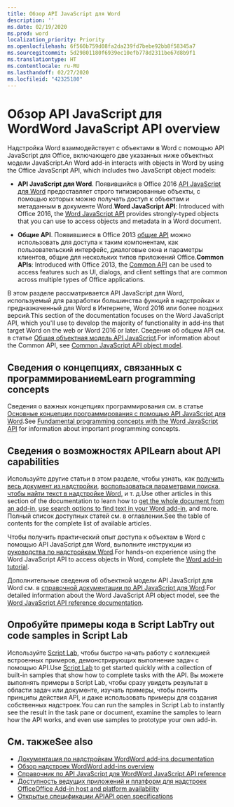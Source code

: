 ```yaml
---
title: Обзор API JavaScript для Word
description: ''
ms.date: 02/19/2020
ms.prod: word
localization_priority: Priority
ms.openlocfilehash: 6f560b759d08fa2da239fd7bebe92bb8f58345a7
ms.sourcegitcommit: 5d29801180f6939ec10efb778d2311be67d8b9f1
ms.translationtype: HT
ms.contentlocale: ru-RU
ms.lasthandoff: 02/27/2020
ms.locfileid: "42325180"
---
```

# <a name="word-javascript-api-overview"></a><span data-ttu-id="61aa9-102">Обзор API JavaScript для Word</span><span class="sxs-lookup"><span data-stu-id="61aa9-102">Word JavaScript API overview</span></span>

<span data-ttu-id="61aa9-103">Надстройка Word взаимодействует с объектами в Word с помощью API JavaScript для Office, включающего две указанных ниже объектных модели JavaScript.</span><span class="sxs-lookup"><span data-stu-id="61aa9-103">An Word add-in interacts with objects in Word by using the Office JavaScript API, which includes two JavaScript object models:</span></span>

* <span data-ttu-id="61aa9-104">**API JavaScript для Word**. Появившийся в Office 2016 [API JavaScript для Word](/javascript/api/word) предоставляет строго типизированные объекты, с помощью которых можно получать доступ к объектам и метаданным в документе Word.</span><span class="sxs-lookup"><span data-stu-id="61aa9-104">**Word JavaScript API**: Introduced with Office 2016, the [Word JavaScript API](/javascript/api/word) provides strongly-typed objects that you can use to access objects and metadata in a Word document.</span></span> 

* <span data-ttu-id="61aa9-105">**Общие API**. Появившиеся в Office 2013 [общие API](/javascript/api/office) можно использовать для доступа к таким компонентам, как пользовательский интерфейс, диалоговые окна и параметры клиентов, общие для нескольких типов приложений Office.</span><span class="sxs-lookup"><span data-stu-id="61aa9-105">**Common APIs**: Introduced with Office 2013, the [Common API](/javascript/api/office) can be used to access features such as UI, dialogs, and client settings that are common across multiple types of Office applications.</span></span>

<span data-ttu-id="61aa9-106">В этом разделе рассматривается API JavaScript для Word, используемый для разработки большинства функций в надстройках и предназначенный для Word в Интернете, Word 2016 или более поздних версий.</span><span class="sxs-lookup"><span data-stu-id="61aa9-106">This section of the documentation focuses on the Word JavaScript API, which you'll use to develop the majority of functionality in add-ins that target Word on the web or Word 2016 or later.</span></span> <span data-ttu-id="61aa9-107">Сведения об общем API см. в статье [Общая объектная модель API JavaScript](../../develop/office-javascript-api-object-model.md).</span><span class="sxs-lookup"><span data-stu-id="61aa9-107">For information about the Common API, see [Common JavaScript API object model](../../develop/office-javascript-api-object-model.md).</span></span> 

## <a name="learn-programming-concepts"></a><span data-ttu-id="61aa9-108">Сведения о концепциях, связанных с программированием</span><span class="sxs-lookup"><span data-stu-id="61aa9-108">Learn programming concepts</span></span>

<span data-ttu-id="61aa9-109">Сведения о важных концепциях программирования см. в статье [Основные концепции программирования с помощью API JavaScript для Word](../../word/word-add-ins-core-concepts.md).</span><span class="sxs-lookup"><span data-stu-id="61aa9-109">See [Fundamental programming concepts with the Word JavaScript API](../../word/word-add-ins-core-concepts.md) for information about important programming concepts.</span></span>
 
## <a name="learn-about-api-capabilities"></a><span data-ttu-id="61aa9-110">Сведения о возможностях API</span><span class="sxs-lookup"><span data-stu-id="61aa9-110">Learn about API capabilities</span></span>

<span data-ttu-id="61aa9-111">Используйте другие статьи в этом разделе, чтобы узнать, как [получить весь документ из надстройки](../../word/get-the-whole-document-from-an-add-in-for-word.md), [воспользоваться параметрами поиска, чтобы найти текст в надстройке Word,](../../word/search-option-guidance.md) и т. д.</span><span class="sxs-lookup"><span data-stu-id="61aa9-111">Use other articles in this section of the documentation to learn how to [get the whole document from an add-in](../../word/get-the-whole-document-from-an-add-in-for-word.md), [use search options to find text in your Word add-in](../../word/search-option-guidance.md), and more.</span></span> <span data-ttu-id="61aa9-112">Полный список доступных статей см. в оглавлении.</span><span class="sxs-lookup"><span data-stu-id="61aa9-112">See the table of contents for the complete list of available articles.</span></span>

<span data-ttu-id="61aa9-113">Чтобы получить практический опыт доступа к объектам в Word с помощью API JavaScript для Word, выполните инструкции из [руководства по надстройкам Word](../../tutorials/word-tutorial.md).</span><span class="sxs-lookup"><span data-stu-id="61aa9-113">For hands-on experience using the Word JavaScript API to access objects in Word, complete the [Word add-in tutorial](../../tutorials/word-tutorial.md).</span></span> 

<span data-ttu-id="61aa9-114">Дополнительные сведения об объектной модели API JavaScript для Word см. в [справочной документации по API JavaScript для Word](/javascript/api/word).</span><span class="sxs-lookup"><span data-stu-id="61aa9-114">For detailed information about the Word JavaScript API object model, see the [Word JavaScript API reference documentation](/javascript/api/word).</span></span>

## <a name="try-out-code-samples-in-script-lab"></a><span data-ttu-id="61aa9-115">Опробуйте примеры кода в Script Lab</span><span class="sxs-lookup"><span data-stu-id="61aa9-115">Try out code samples in Script Lab</span></span>

<span data-ttu-id="61aa9-116">Используйте [Script Lab](../../overview/explore-with-script-lab.md), чтобы быстро начать работу с коллекцией встроенных примеров, демонстрирующих выполнение задач с помощью API.</span><span class="sxs-lookup"><span data-stu-id="61aa9-116">Use [Script Lab](../../overview/explore-with-script-lab.md) to get started quickly with a collection of built-in samples that show how to complete tasks with the API.</span></span> <span data-ttu-id="61aa9-117">Вы можете выполнять примеры в Script Lab, чтобы сразу увидеть результат в области задач или документе, изучать примеры, чтобы понять принципы действия API, и даже использовать примеры для создания собственных надстроек.</span><span class="sxs-lookup"><span data-stu-id="61aa9-117">You can run the samples in Script Lab to instantly see the result in the task pane or document, examine the samples to learn how the API works, and even use samples to prototype your own add-in.</span></span>

## <a name="see-also"></a><span data-ttu-id="61aa9-118">См. также</span><span class="sxs-lookup"><span data-stu-id="61aa9-118">See also</span></span>

- [<span data-ttu-id="61aa9-119">Документация по надстройкам Word</span><span class="sxs-lookup"><span data-stu-id="61aa9-119">Word add-ins documentation</span></span>](../../word/index.md)
- [<span data-ttu-id="61aa9-120">Обзор надстроек Word</span><span class="sxs-lookup"><span data-stu-id="61aa9-120">Word add-ins overview</span></span>](../../word/word-add-ins-programming-overview.md)
- [<span data-ttu-id="61aa9-121">Справочник по API JavaScript для Word</span><span class="sxs-lookup"><span data-stu-id="61aa9-121">Word JavaScript API reference</span></span>](/javascript/api/word)
- [<span data-ttu-id="61aa9-122">Доступность ведущих приложений и платформ для надстроек Office</span><span class="sxs-lookup"><span data-stu-id="61aa9-122">Office Add-in host and platform availability</span></span>](../../overview/office-add-in-availability.md)
- [<span data-ttu-id="61aa9-123">Открытые спецификации API</span><span class="sxs-lookup"><span data-stu-id="61aa9-123">API open specifications</span></span>](../openspec/openspec.md)
